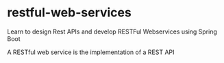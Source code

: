 # restful-web-services
Learn to design Rest APIs and develop RESTFul Webservices using Spring Boot
 
 
A RESTful web service is the implementation of a REST API






